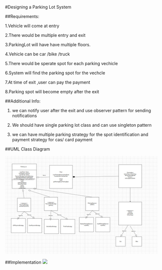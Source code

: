 #Designing a Parking Lot System

##Requirements:

1.Vehicle will come at entry 

2.There would be multiple entry and exit

3.ParkingLot will have have multiple floors.

4.Vehicle can be car \/bike \/truck 

5.There would be sperate spot for each parking vechicle 

6.System will find the parking spot for the vechcle 

7.At time of exit ,user can pay the payment 

8.Parking spot will become empty after the exit 

##Additional Info:
1. we can notify user after the exit and use observer pattern for sending notifications

2. We should have single parking lot class and can use singleton pattern 

3. we can have multiple parking strategy for the spot identification and payment strategy for cas/ card payment 

##UML Class Diagram 

![](../class-diagrams/parking-lot-class-diagram.jpeg)

##Implementation
![](../solutions/java/src/parking-lot-system)
